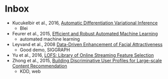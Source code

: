 # Inbox

- Kucukelbir et al., 2016, [Automatic Differentiation Variational Inference](Kucukelbir+2016.md)
  - Blei
- Feurer et al., 2015, [Efficient and Robust Automated Machine Learning](Feurer+2015.md)
  - automated machine learning
- Leyvand et al., 2008 [Data-Driven Enhancement of Facial Attractiveness](Leyvand+2008.md)
  - Good demo, SIGGRAPH  
- Yu et al., 2016, [LOFS: Library of Online Streaming Feature Selection](Yu+2016.md)
- Zhong et al., 2015, [Building Discriminative User Profiles for Large-scale Content Recommendation](Zhong+2015.md)
  - KDD, web
